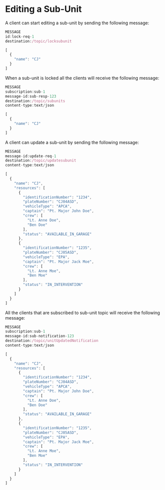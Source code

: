 # Editing a Sub-Unit

A client can start editing a sub-unit by sending the following message:

``` javascript
MESSAGE
id:lock-req-1
destination:/topic/locksubunit

[
  {
    "name": "CJ"
  }
]
```

When a sub-unit is locked all the clients will receive the following message:
``` javascript
MESSAGE
subscription:sub-1
message-id:sub-resp-123
destination:/topic/subunits
content-type:text/json

[
  {
    "name": "CJ"
  }
]
```


A client can update a sub-unit by sending the following message:
``` javascript
MESSAGE
message-id:update-req-1
destination:/topic/updatesubunit
content-type:text/json

[
  {
    "name": "CJ",
    "resources": [
      {
        "identificationNumber": "1234",
        "plateNumber": "CJ04ASD",
        "vehicleType": "APCA",
        "captain": "Pt. Major John Doe",
        "crew": [
          "Lt. Anne Doe",
          "Ben Doe"
        ],
        "status": "AVAILABLE_IN_GARAGE"
      },
      {
        "identificationNumber": "1235",
        "plateNumber": "CJ05ASD",
        "vehicleType": "EPA",
        "captain": "Pt. Major Jack Moe",
        "crew": [
          "Lt. Anne Moe",
          "Ben Moe"
        ],
        "status": "IN_INTERVENTION"
      }
    ]
  }
]
```

All the clients that are subscribed to sub-unit topic will receive the following message:
``` javascript
MESSAGE
subscription:sub-1
message-id:sub-notification-123
destination:/topic/unitUpdatedNotification
content-type:text/json

[
  {
    "name": "CJ",
    "resources": [
      {
        "identificationNumber": "1234",
        "plateNumber": "CJ04ASD",
        "vehicleType": "APCA",
        "captain": "Pt. Major John Doe",
        "crew": [
          "Lt. Anne Doe",
          "Ben Doe"
        ],
        "status": "AVAILABLE_IN_GARAGE"
      },
      {
        "identificationNumber": "1235",
        "plateNumber": "CJ05ASD",
        "vehicleType": "EPA",
        "captain": "Pt. Major Jack Moe",
        "crew": [
          "Lt. Anne Moe",
          "Ben Moe"
        ],
        "status": "IN_INTERVENTION"
      }
    ]
  }
]
```
